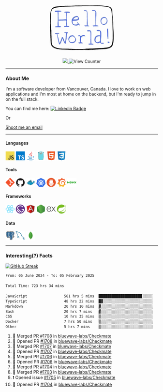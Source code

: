 <div align="center">
    <img src="./img/hello_world.webp" height="200px" width="">
    <div>
        <a href="https://www.linkedin.com/in/ajhollid">
            <img src="https://img.shields.io/badge/LinkedIn-blue"/>
        </a>
        <img src="https://komarev.com/ghpvc/?username=ajhollid&color=yellow" alt="View Counter">
    </div>
</div>

---

### About Me

I'm a software developer from Vancouver, Canada. I love to work on web applications and I'm most at home on the backend, but I'm ready to jump in on the full stack.

You can find me here: [![Linkedin Badge](https://img.shields.io/badge/-ajhollid-blue?style=flat&logo=Linkedin&logoColor=white)](https://www.linkedin.com/in/ajhollid)

Or

[Shoot me an email](mailto:ajhollid@gmail.com)

---

#### Languages

<div>
    <img src="./img/devicons/javascript-original.svg" width=30 height=30 alt="JavaScript">
    <img src="/img/devicons/typescript-original.svg" width=30 height=30 alt="TypeScript">
    <img src="./img/devicons/java-original.svg" width=30 height=30 alt="Java">
    <img src="./img/devicons/go-original.svg" width=30 height=30 alt="Golang">
    <img src="./img/devicons/html5-original.svg" width=30 height=30 alt="HTML 5">
    <img src="./img/devicons/css3-original.svg" width=30 height=30 alt="CSS 3">
</div>

#### Tools

<div>
    <img src="./img/devicons/git-original.svg" width=30 height=30 alt="Git">
    <img src="./img/devicons/github-original.svg" width=30 height=30 alt="Github">
    <img src="./img/devicons/docker-original.svg" width=30 
    height=30 alt="Docker">
    <img src="./img/devicons/kubernetes-original.svg" width=30 height=30 alt="K8">
    <img src="./img/devicons/prometheus-original.svg" width=30 height=30 alt="Prometheus">
    <img src="./img/devicons/grafana-original.svg" width=30 height=30 alt="Grafana">
    <img src="./img/devicons/nginx-original.svg" width=30 height=30 alt="Nginx">
</div>

#### Frameworks

<div>
    <img src="./img/devicons/react-original.svg" width=30 height=30 alt="React">
    <img src="./img/devicons/gatsby-original.svg" width=30 height=30 alt="Gatsby">
    <img src="./img/devicons/angularjs-original.svg" width=30 height=30 alt="AngularJS">
    <img src="./img/devicons/nodejs-original.svg" width=30 height=30 alt="NodeJS">
    <img src="./img/devicons/express-original.svg" width=30 height=30 alt="Express">
    <img src="./img/devicons/spring-original.svg" width=30 height=30 alt="Spring">
</div>

#### Data

<div>
    <img src="./img/devicons/postgresql-original.svg" width=30 height=30 alt="Postgresql">
    <img src="./img/devicons/mysql-original.svg" width=30 height=30 alt="Mysql">
    <img src="./img/devicons/mongodb-original.svg" width=30 height=30 alt="MongoDB">
</div>

---

### Interesting(?) Facts

[![GitHub Streak](http://github-readme-streak-stats.herokuapp.com?user=ajhollid)](https://git.io/streak-stats)

 <!--START_SECTION:waka-->

```txt
From: 05 June 2024 - To: 05 February 2025

Total Time: 723 hrs 34 mins

JavaScript                 581 hrs 5 mins  ████████████████████░░░░░   79.74 %
TypeScript                 48 hrs 22 mins  █▓░░░░░░░░░░░░░░░░░░░░░░░   06.64 %
Markdown                   20 hrs 10 mins  ▓░░░░░░░░░░░░░░░░░░░░░░░░   02.77 %
Bash                       20 hrs 7 mins   ▓░░░░░░░░░░░░░░░░░░░░░░░░   02.76 %
CSS                        10 hrs 35 mins  ▒░░░░░░░░░░░░░░░░░░░░░░░░   01.45 %
Docker                     7 hrs 50 mins   ▒░░░░░░░░░░░░░░░░░░░░░░░░   01.08 %
Other                      5 hrs 7 mins    ▒░░░░░░░░░░░░░░░░░░░░░░░░   00.70 %
```

<!--END_SECTION:waka-->


<!--START_SECTION:activity-->
1. 🎉 Merged PR [#1708](https://github.com/bluewave-labs/Checkmate/pull/1708) in [bluewave-labs/Checkmate](https://github.com/bluewave-labs/Checkmate)
2. 💪 Opened PR [#1708](https://github.com/bluewave-labs/Checkmate/pull/1708) in [bluewave-labs/Checkmate](https://github.com/bluewave-labs/Checkmate)
3. 🎉 Merged PR [#1707](https://github.com/bluewave-labs/Checkmate/pull/1707) in [bluewave-labs/Checkmate](https://github.com/bluewave-labs/Checkmate)
4. 💪 Opened PR [#1707](https://github.com/bluewave-labs/Checkmate/pull/1707) in [bluewave-labs/Checkmate](https://github.com/bluewave-labs/Checkmate)
5. 🎉 Merged PR [#1706](https://github.com/bluewave-labs/Checkmate/pull/1706) in [bluewave-labs/Checkmate](https://github.com/bluewave-labs/Checkmate)
6. 💪 Opened PR [#1706](https://github.com/bluewave-labs/Checkmate/pull/1706) in [bluewave-labs/Checkmate](https://github.com/bluewave-labs/Checkmate)
7. 🎉 Merged PR [#1704](https://github.com/bluewave-labs/Checkmate/pull/1704) in [bluewave-labs/Checkmate](https://github.com/bluewave-labs/Checkmate)
8. 🎉 Merged PR [#1703](https://github.com/bluewave-labs/Checkmate/pull/1703) in [bluewave-labs/Checkmate](https://github.com/bluewave-labs/Checkmate)
9. ❗ Opened issue [#1705](https://github.com/bluewave-labs/Checkmate/issues/1705) in [bluewave-labs/Checkmate](https://github.com/bluewave-labs/Checkmate)
10. 💪 Opened PR [#1704](https://github.com/bluewave-labs/Checkmate/pull/1704) in [bluewave-labs/Checkmate](https://github.com/bluewave-labs/Checkmate)
<!--END_SECTION:activity-->
